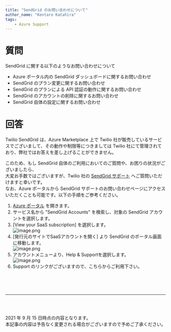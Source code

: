 ```yaml
---
title: "SendGrid のお問い合わせについて"
author_name: "Kentaro Katahira"
tags:
    - Azure Support
---
```


# 質問
SendGrid に関する以下のようなお問い合わせについて

* Azure ポータル内の SendGrid ダッシュボードに関するお問い合わせ
* SendGrid のプラン変更に関するお問い合わせ
* SendGrid のプランによる API 認証の動作に関するお問い合わせ
* SendGrid のアカウントの削除に関するお問い合わせ
* SendGrid 自体の設定に関するお問い合わせ


# 回答
Twilio SendGrid は、Azure Marketplace 上で Twilio 社が販売しているサービスでございまして、その動作や制限等につきましては Twilio 社にて管理されており、弊社ではお答えを差し上げることができません。

このため、もし SendGrid 自体のご利用においてのご質問や、お困りの状況がございましたら、<br>
大変お手数ではございますが、Twilio 社の [SendGrid サポート](http://support.sendgrid.com/hc/en-us) へご質問いただけますと幸いです。<br>
なお、Azure ポータルから SendGrid サポートのお問い合わせページにアクセスいただくことも可能です。以下の手順をご参考ください。

1. [Azure ポータル](https://portal.azure.com) を開きます。
2. サービス名から "SendGrid Accounts" を検索し、対象の SendGrid アカウントを選択します。
3. [View your SaaS subscription] を選択します。<br>
![image.png]({{site.baseurl}}/media/2021/07/2021-09-15-sendgrid1.png)
4. [発行元のサイトでSaaSアカウントを開く] より SendGrid のポータル画面に移動します。<br>
![image.png]({{site.baseurl}}/media/2021/07/2021-09-15-sendgrid2.png)
5. アカウントメニューより、Help & Supportを選択します。<br>
![image.png]({{site.baseurl}}/media/2021/07/2021-07-01-sendgrid2.png)
6. Support のリンクがございますので、こちらからご利用下さい。<br><br>

<br>
<br>

---

<br>
<br>

2021 年 9 月 15 日時点の内容となります。<br>
本記事の内容は予告なく変更される場合がございますので予めご了承ください。

<br>
<br>
